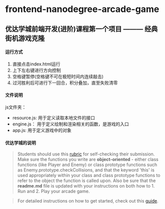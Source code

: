 frontend-nanodegree-arcade-game
===============================

## 优达学城前端开发(进阶)课程第一个项目 ——— 经典街机游戏克隆

#### 运行方式

1. 直接点击index.html运行
2. 上下左右键进行方向控制
3. 空格键暂停(空格键不可在极短时间内连续敲击)
4. 过河胜利后可进行下一回合，积分叠加，直至失败清零

#### 文件说明
js文件夹：
 - resource.js: 用于定义读取本地文件的接口
 - engine.js： 用于定义绘制和渲染相关的函数，是游戏的入口
 - app.js: 用于定义游戏中的对象

#### 优达学城的说明

> Students should use this [rubric](https://review.udacity.com/#!/projects/2696458597/rubric) for self-checking their submission. Make sure the functions you write are **object-oriented** - either class functions (like Player and Enemy) or class prototype functions such as Enemy.prototype.checkCollisions, and that the keyword 'this' is used appropriately within your class and class prototype functions to refer to the object the function is called upon. Also be sure that the **readme.md** file is updated with your instructions on both how to 1. Run and 2. Play your arcade game.

> For detailed instructions on how to get started, check out this [guide](https://docs.google.com/document/d/1v01aScPjSWCCWQLIpFqvg3-vXLH2e8_SZQKC8jNO0Dc/pub?embedded=true).

